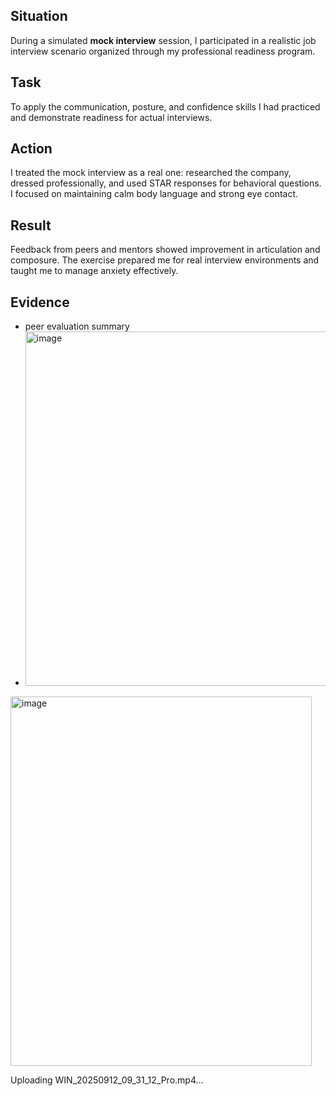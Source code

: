 ## Situation
During a simulated **mock interview** session, I participated in a realistic job interview scenario organized through my professional readiness program.

## Task
To apply the communication, posture, and confidence skills I had practiced and demonstrate readiness for actual interviews.

## Action
I treated the mock interview as a real one: researched the company, dressed professionally, and used STAR responses for behavioral questions. I focused on maintaining calm body language and strong eye contact.

## Result
Feedback from peers and mentors showed improvement in articulation and composure. The exercise prepared me for real interview environments and taught me to manage anxiety effectively.

## Evidence
- peer evaluation summary
- <img width="492" height="567" alt="image" src="https://github.com/user-attachments/assets/c1ae05df-93aa-4513-b1f8-75a7783d8e3a" />
<img width="482" height="591" alt="image" src="https://github.com/user-attachments/assets/5d27886c-dade-4c78-a794-5daa63c6b919" />



Uploading WIN_20250912_09_31_12_Pro.mp4…

